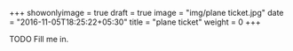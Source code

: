 +++
showonlyimage = true
draft = true
image = "img/plane ticket.jpg"
date = "2016-11-05T18:25:22+05:30"
title = "plane ticket"
weight = 0
+++

TODO Fill me in.

